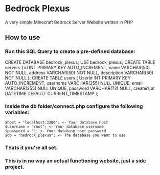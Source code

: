 # Bedrock Plexus
A very simple Minecraft Bedrock Server Website written in PHP

## How to use
### Run this SQL Query to create a pre-defined database:

CREATE DATABASE bedrock_plexus;
USE bedrock_plexus;
CREATE TABLE servers (
  id INT PRIMARY KEY AUTO_INCREMENT,
  name VARCHAR(50) NOT NULL,
  address VARCHAR(50) NOT NULL,
  description VARCHAR(50) NOT NULL
);
CREATE TABLE users (
  UserId INT PRIMARY KEY AUTO_INCREMENT,
  username VARCHAR(255) NULL UNIQUE,
  email VARCHAR(255) NULL UNIQUE,
  password VARCHAR(72) NULL,
  created_at DATETIME DEFAULT CURRENT_TIMESTAMP
);

### Inside the db folder/connect.php configure the following variables:
```
$host = "localhost:3306"; <- Your database host
$username = "root"; <- Your database username
$password = ""; <- Your database user password
$db = "bedrock_plexus"; <- The database you want to use
```

### Thats it you're all set.
### This is in no way an actual functioning website, just a side project.


